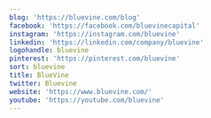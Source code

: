 ```yaml
---
blog: 'https://bluevine.com/blog'
facebook: 'https://facebook.com/bluevinecapital'
instagram: 'https://instagram.com/bluevine'
linkedin: 'https://linkedin.com/company/bluevine'
logohandle: bluevine
pinterest: 'https://pinterest.com/bluevine'
sort: bluevine
title: BlueVine
twitter: Bluevine
website: 'https://www.bluevine.com/'
youtube: 'https://youtube.com/bluevine'
---
```

